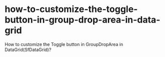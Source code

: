 # how-to-customize-the-toggle-button-in-group-drop-area-in-data-grid
How to customize the Toggle button in GroupDropArea in DataGrid(SfDataGrid)?
